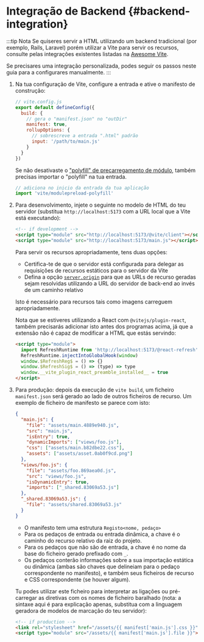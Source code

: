 # Integração de Backend {#backend-integration}

:::tip Nota
Se quiseres servir a HTML utilizando um backend tradicional (por exemplo, Rails, Laravel) porém utilizar a Vite para servir os recursos, consulte pelas integrações existentes listadas na [Awesome Vite](https://github.com/vitejs/awesome-vite#integrations-with-backends).

Se precisares uma integração personalizada, podes seguir os passos neste guia para a configurares manualmente.
:::

1. Na tua configuração de Vite, configure a entrada e ative o manifesto de construção:

   ```js
   // vite.config.js
   export default defineConfig({
     build: {
       // gera o "manifest.json" no "outDir"
       manifest: true,
       rollupOptions: {
         // sobrescreve a entrada ".html" padrão
         input: '/path/to/main.js'
       }
     }
   })
   ```

   Se não desativaste o ["polyfill" de precarregamento de módulo](/config/build-options.md#build-polyfillmodulepreload), também precisas importar o "polyfill" na tua entrada.

   ```js
   // adiciona no inicio da entrada da tua aplicação
   import 'vite/modulepreload-polyfill'
   ```

2. Para desenvolvimento, injete o seguinte no modelo de HTML do teu servidor (substitua `http://localhost:5173` com a URL local que a Vite está executando):

   ```html
   <!-- if development -->
   <script type="module" src="http://localhost:5173/@vite/client"></script>
   <script type="module" src="http://localhost:5173/main.js"></script>
   ```

   Para servir os recursos apropriadamente, tens duas opções:

   - Certifica-te de que o servidor está configurada para delegar as requisições de recursos estáticos para o servidor da Vite
   - Defina a opção [`server.origin`](/config/server-options.md#server-origin) para que as URLs de recurso geradas sejam resolvidas utilizando a URL do servidor de back-end ao invés de um caminho relativo

   Isto é necessário para recursos tais como imagens carreguem apropriadamente.

   Nota que se estiveres utilizando a React com `@vitejs/plugin-react`, também precisarás adicionar isto antes dos programas acima, já que a extensão não é capaz de modificar a HTML que estás servindo:

   ```html
   <script type="module">
     import RefreshRuntime from 'http://localhost:5173/@react-refresh'
     RefreshRuntime.injectIntoGlobalHook(window)
     window.$RefreshReg$ = () => {}
     window.$RefreshSig$ = () => (type) => type
     window.__vite_plugin_react_preamble_installed__ = true
   </script>
   ```

3. Para produção: depois da execução de `vite build`, um ficheiro `manifest.json` será gerado ao lado de outros ficheiros de recurso. Um exemplo de ficheiro de manifesto se parece com isto:

   ```json
   {
     "main.js": {
       "file": "assets/main.4889e940.js",
       "src": "main.js",
       "isEntry": true,
       "dynamicImports": ["views/foo.js"],
       "css": ["assets/main.b82dbe22.css"],
       "assets": ["assets/asset.0ab0f9cd.png"]
     },
     "views/foo.js": {
       "file": "assets/foo.869aea0d.js",
       "src": "views/foo.js",
       "isDynamicEntry": true,
       "imports": ["_shared.83069a53.js"]
     },
     "_shared.83069a53.js": {
       "file": "assets/shared.83069a53.js"
     }
   }
   ```

   - O manifesto tem uma estrutura `Registo<nome, pedaço>`
   - Para os pedaços de entrada ou entrada dinâmica, a chave é o caminho do recurso relativo da raiz do projeto.
   - Para os pedaços que não são de entrada, a chave é no nome da base do ficheiro gerado prefixado com `_`.
   - Os pedaços conterão informações sobre a sua importação estática ou dinâmica (ambas são chaves que delineiam para o pedaço correspondente no manifesto), e também seus ficheiros de recurso e CSS correspondente (se houver algum).

   Tu podes utilizar este ficheiro para interpretar as ligações ou pré-carregar as diretivas com os nomes de ficheiro baralhado (nota: a sintaxe aqui é para explicação apenas, substitua com a linguagem geradora de modelos de marcação do teu servidor):

   ```html
   <!-- if production -->
   <link rel="stylesheet" href="/assets/{{ manifest['main.js'].css }}" />
   <script type="module" src="/assets/{{ manifest['main.js'].file }}"></script>
   ```

